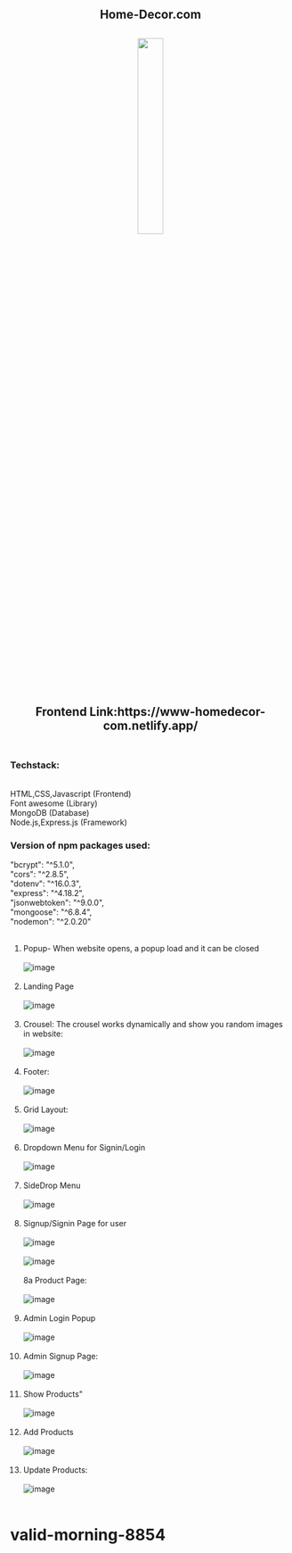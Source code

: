 <div align="center" > 
<h2>Home-Decor.com<h2>
<img width="30%" src="https://user-images.githubusercontent.com/112754448/222980375-e82dfd88-8589-438e-9356-abddaad9a003.png"><br><br>
    Frontend Link:https://www-homedecor-com.netlify.app/ <br><br>
</div>
    

<h3>Techstack:</h3><br>
HTML,CSS,Javascript (Frontend) <br>
Font awesome (Library) <br>
MongoDB (Database) <br>
Node.js,Express.js (Framework) <br> 
    
<h3>Version of npm packages used:</h3>
    "bcrypt": "^5.1.0", <br>
    "cors": "^2.8.5", <br>
    "dotenv": "^16.0.3", <br>
    "express": "^4.18.2", <br>
    "jsonwebtoken": "^9.0.0", <br>
    "mongoose": "^6.8.4", <br>
    "nodemon": "^2.0.20" <br> <br>
            

1. Popup- When website opens, a popup load and it can be closed <br><br>
![image](https://user-images.githubusercontent.com/112754448/213983409-b77c8ffe-91bb-4523-a261-1d23ecd7ad30.png)
 <br> <br>
 2. Landing Page <br><br>
![image](https://user-images.githubusercontent.com/112754448/213983453-5150f9a0-e427-4fd6-90c9-43d282c0fd2d.png)
 <br> <br>
 3. Crousel: The crousel works dynamically and show you random images in website: <br><br>
![image](https://user-images.githubusercontent.com/112754448/213983486-1304c48f-b512-4e7b-a02e-4ac1ed9d7c9b.png)
 <br> <br>
 4. Footer: <br><br>
![image](https://user-images.githubusercontent.com/112754448/213983517-3c3ae561-1ac2-4e53-baa7-cc159f130636.png) <br> <br>
5. Grid Layout: <br><br>
![image](https://user-images.githubusercontent.com/112754448/213983555-cb9f6579-393d-4ada-b87a-c8c5d63a6d47.png) <br> <br>
6. Dropdown Menu for Signin/Login <br><br>
![image](https://user-images.githubusercontent.com/112754448/213983607-6f273963-7d94-4060-8076-619411b28806.png) <br> <br>
7. SideDrop Menu <br><br>
![image](https://user-images.githubusercontent.com/112754448/213983626-08970911-5aa3-4e4c-8893-ce2880685bcc.png)<br><br>
8. Signup/Signin Page for user<br><br>
![image](https://user-images.githubusercontent.com/112754448/213983702-e261b83f-6f33-41b3-9664-f29c9a83a88e.png)<br><br>
![image](https://user-images.githubusercontent.com/112754448/213983730-afcc4f25-966c-4a94-8d0e-537c55b3fb1c.png)<br><br>
8a Product Page:<br><br>
![image](https://user-images.githubusercontent.com/112754448/214005161-ca1e742e-2eef-4ea8-bb9a-daee712eaf77.png)<br><br>
9. Admin Login Popup<br><br>
![image](https://user-images.githubusercontent.com/112754448/213983896-bde078db-d616-4729-8e37-1f6e0e9491e5.png)<br><br>
10. Admin Signup Page:<br><br>
![image](https://user-images.githubusercontent.com/112754448/213983920-0d6f245c-ec91-46d2-a988-09b9c68e9d50.png)<br><br>
11. Show Products"<br><br>
![image](https://user-images.githubusercontent.com/112754448/213984036-7569276c-963e-403b-bfb2-f5046eb59123.png)<br><br>
12. Add Products <br><br>
![image](https://user-images.githubusercontent.com/112754448/213984061-3aaca424-2c24-48a1-9895-1416b1277206.png)<br><br>
13. Update Products:<br><br>
![image](https://user-images.githubusercontent.com/112754448/213984088-f73b756d-afab-4cac-9707-0984d24dbaa6.png)<br><br>

# valid-morning-8854


